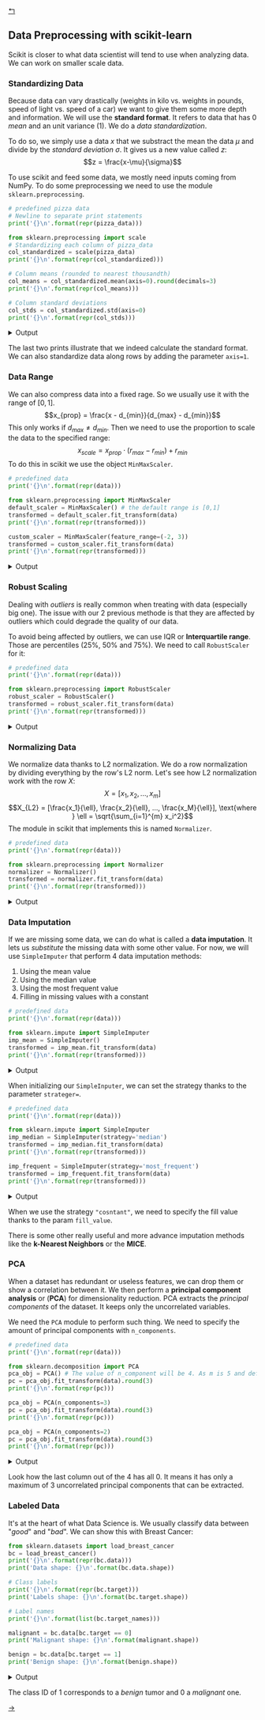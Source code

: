 [↰](../note.md)

## Data Preprocessing with scikit-learn
Scikit is closer to what data scientist will tend to use when analyzing data. We can work on smaller scale data.

### Standardizing Data
Because data can vary drastically (weights in kilo vs. weights in pounds, speed of light vs. speed of a car) we want to give them some more depth and information. We will use the **standard format**. It refers to data that has 0 *mean* and an unit variance (1). We do a *data standardization*.

To do so, we simply use a data $x$ that we substract the mean the data $\mu$ and divide by the *standard deviation* $\sigma$. It gives us a new value called $z$:
$$z = \frac{x-\mu}{\sigma}$$

To use scikit and feed some data, we mostly need inputs coming from NumPy. To do some preprocessing we need to use the module `sklearn.preprocessing`.

```python
# predefined pizza data
# Newline to separate print statements
print('{}\n'.format(repr(pizza_data)))

from sklearn.preprocessing import scale
# Standardizing each column of pizza_data
col_standardized = scale(pizza_data)
print('{}\n'.format(repr(col_standardized)))

# Column means (rounded to nearest thousandth)
col_means = col_standardized.mean(axis=0).round(decimals=3)
print('{}\n'.format(repr(col_means)))

# Column standard deviations
col_stds = col_standardized.std(axis=0)
print('{}\n'.format(repr(col_stds)))
```

<details>
<summary>Output</summary>
<br>

```
array([[2100,   10,  800],
       [2500,   11,  850],
       [1800,   10,  760],
       [2000,   12,  800],
       [2300,   11,  810]])

array([[-0.16552118, -1.06904497, -0.1393466 ],
       [ 1.4896906 ,  0.26726124,  1.60248593],
       [-1.40693001, -1.06904497, -1.53281263],
       [-0.57932412,  1.60356745, -0.1393466 ],
       [ 0.66208471,  0.26726124,  0.2090199 ]])

array([ 0., -0.,  0.])

array([1., 1., 1.])
```
</details>

The last two prints illustrate that we indeed calculate the standard format. We can also standardize data along rows by adding the parameter `axis=1`.

### Data Range
We can also compress data into a fixed rage. So we usually use it with the range of $[0, 1]$.
$$x_{prop} = \frac{x - d_{min}}{d_{max} - d_{min}}$$
This only works if $d_{max} \neq d_{min}$. Then we need to use the proportion to scale the data to the specified range:
$$x_{scale} = x_{prop} \cdot (r_{max} - r_{min}) + r_{min}$$
To do this in scikit we use the object `MinMaxScaler`.

```python
# predefined data
print('{}\n'.format(repr(data)))

from sklearn.preprocessing import MinMaxScaler
default_scaler = MinMaxScaler() # the default range is [0,1]
transformed = default_scaler.fit_transform(data)
print('{}\n'.format(repr(transformed)))

custom_scaler = MinMaxScaler(feature_range=(-2, 3))
transformed = custom_scaler.fit_transform(data)
print('{}\n'.format(repr(transformed)))
```

<details>
<summary>Output</summary>
<br>

```
array([[ 1.2,  3.2],
       [-0.3, -1.2],
       [ 6.5, 10.1],
       [ 2.2, -8.4]])

array([[0.22058824, 0.62702703],
       [0.        , 0.38918919],
       [1.        , 1.        ],
       [0.36764706, 0.        ]])

array([[-0.89705882,  1.13513514],
       [-2.        , -0.05405405],
       [ 3.        ,  3.        ],
       [-0.16176471, -2.        ]])
```
</details>

### Robust Scaling
Dealing with *outliers* is really common when treating with data (especially big one). The issue with our 2 previous methode is that they are affected by outliers which could degrade the quality of our data.

To avoid being affected by outliers, we can use IQR or **Interquartile range**. Those are percentiles (25%, 50% and 75%). We need to call `RobustScaler` for it:
```python
# predefined data
print('{}\n'.format(repr(data)))

from sklearn.preprocessing import RobustScaler
robust_scaler = RobustScaler()
transformed = robust_scaler.fit_transform(data)
print('{}\n'.format(repr(transformed)))
```
<details>
<summary>Output</summary>
<br>

```
array([[ 1.2,  2.3],
       [ 2.1,  4.2],
       [-1.9,  3.1],
       [-2.5,  2.5],
       [ 0.8,  3. ],
       [ 6.3,  2.1],
       [-1.5,  2.7],
       [ 1.4,  2.9],
       [ 1.8,  3.2]])

array([[ 0.        , -1.        ],
       [ 0.27272727,  2.16666667],
       [-0.93939394,  0.33333333],
       [-1.12121212, -0.66666667],
       [-0.12121212,  0.16666667],
       [ 1.54545455, -1.33333333],
       [-0.81818182, -0.33333333],
       [ 0.06060606,  0.        ],
       [ 0.18181818,  0.5       ]])
```
</details>

### Normalizing Data
We normalize data thanks to L2 normalization. We do a row normalization by dividing everything by the row's L2 norm. Let's see how L2 normalization work with the row $X$:
$$X = [x_1, x_2, ..., x_m]$$
$$X_{L2} = [\frac{x_1}{\ell}, \frac{x_2}{\ell}, ..., \frac{x_M}{\ell}], \text{where } \ell = \sqrt{\sum_{i=1}^{m} x_i^2}$$
The module in scikit that implements this is named `Normalizer`.
```python
# predefined data
print('{}\n'.format(repr(data)))

from sklearn.preprocessing import Normalizer
normalizer = Normalizer()
transformed = normalizer.fit_transform(data)
print('{}\n'.format(repr(transformed)))
```

<details>
<summary>Output</summary>
<br>

```
array([[4, 1, 2, 2],
       [3, 4, 0, 0],
       [7, 5, 9, 2]])

array([[0.8       , 0.2       , 0.4       , 0.4       ],
       [0.6       , 0.8       , 0.        , 0.        ],
       [0.55513611, 0.39652579, 0.71374643, 0.15861032]])
```
</details>

### Data Imputation
If we are missing some data, we can do what is called a **data imputation**. It lets us *substitute* the missing data with some other value. For now, we will use `SimpleImputer` that perform 4 data imputation methods:
1. Using the mean value
2. Using the median value
3. Using the most frequent value
4. Filling in missing values with a constant

```python
# predefined data
print('{}\n'.format(repr(data)))

from sklearn.impute import SimpleImputer
imp_mean = SimpleImputer()
transformed = imp_mean.fit_transform(data)
print('{}\n'.format(repr(transformed)))
```
<details>
<summary>Output</summary>
<br>

```
array([[ 1.,  2., nan,  2.],
       [ 5., nan,  1.,  2.],
       [ 4., nan,  3., nan],
       [ 5.,  6.,  8.,  1.],
       [nan,  7., nan,  0.]])

array([[1.  , 2.  , 4.  , 2.  ],
       [5.  , 5.  , 1.  , 2.  ],
       [4.  , 5.  , 3.  , 1.25],
       [5.  , 6.  , 8.  , 1.  ],
       [3.75, 7.  , 4.  , 0.  ]])
```
</details>

When initializing our `SimpleInputer`, we can set the strategy thanks to the parameter `strateger=`. 

```python
# predefined data
print('{}\n'.format(repr(data)))

from sklearn.impute import SimpleImputer
imp_median = SimpleImputer(strategy='median')
transformed = imp_median.fit_transform(data)
print('{}\n'.format(repr(transformed)))

imp_frequent = SimpleImputer(strategy='most_frequent')
transformed = imp_frequent.fit_transform(data)
print('{}\n'.format(repr(transformed)))
```

<details>
<summary>Output</summary>
<br>

```
array([[ 1.,  2., nan,  2.],
       [ 5., nan,  1.,  2.],
       [ 4., nan,  3., nan],
       [ 5.,  6.,  8.,  1.],
       [nan,  7., nan,  0.]])

array([[1. , 2. , 3. , 2. ],
       [5. , 6. , 1. , 2. ],
       [4. , 6. , 3. , 1.5],
       [5. , 6. , 8. , 1. ],
       [4.5, 7. , 3. , 0. ]])

array([[1., 2., 1., 2.],
       [5., 2., 1., 2.],
       [4., 2., 3., 2.],
       [5., 6., 8., 1.],
       [5., 7., 1., 0.]])
```
</details>

When we use the strategy `"cosntant"`, we need to specify the fill value thanks to the param `fill_value`.

There is some other really useful and more advance imputation methods like the **k-Nearest Neighbors** or the **MICE**.

### PCA

When a dataset has redundant or useless features, we can drop them or show a correlation between it. We then perform a **principal component analysis** or (**PCA**) for dimensionality reduction. PCA extracts the *principal components* of the dataset. It keeps only the uncorrelated variables. 

We need the `PCA` module to perform such thing. We need to specify the amount of principal components with `n_components`.

```python
# predefined data
print('{}\n'.format(repr(data)))

from sklearn.decomposition import PCA
pca_obj = PCA() # The value of n_component will be 4. As m is 5 and default is always m-1
pc = pca_obj.fit_transform(data).round(3)
print('{}\n'.format(repr(pc)))

pca_obj = PCA(n_components=3)
pc = pca_obj.fit_transform(data).round(3)
print('{}\n'.format(repr(pc)))

pca_obj = PCA(n_components=2)
pc = pca_obj.fit_transform(data).round(3)
print('{}\n'.format(repr(pc)))
```

<details>
<summary>Output</summary>
<br>

```
array([[ 1.5,  3. ,  9. , -0.5,  1. ],
       [ 2.2,  4.3,  3.5,  0.6,  2.7],
       [ 3. ,  6.1,  1.1,  1.2,  4.2],
       [ 8. , 16. ,  7.7, -1. ,  7.1]])

array([[-4.8600e+00,  4.6300e+00, -4.7000e-02,  0.0000e+00],
       [-3.7990e+00, -1.3180e+00,  1.2700e-01,  0.0000e+00],
       [-1.8630e+00, -4.2260e+00, -8.9000e-02,  0.0000e+00],
       [ 1.0522e+01,  9.1400e-01,  9.0000e-03,  0.0000e+00]])

array([[-4.8600e+00,  4.6300e+00, -4.7000e-02],
       [-3.7990e+00, -1.3180e+00,  1.2700e-01],
       [-1.8630e+00, -4.2260e+00, -8.9000e-02],
       [ 1.0522e+01,  9.1400e-01,  9.0000e-03]])

array([[-4.86 ,  4.63 ],
       [-3.799, -1.318],
       [-1.863, -4.226],
       [10.522,  0.914]])
```
</details>

Look how the last column out of the 4 has all 0. It means it has only a maximum of 3 uncorrelated principal components that can be extracted.

### Labeled Data

It's at the heart of what Data Science is. We usually classify data between "*good*" and "*bad*". We can show this with Breast Cancer:
```python
from sklearn.datasets import load_breast_cancer
bc = load_breast_cancer()
print('{}\n'.format(repr(bc.data)))
print('Data shape: {}\n'.format(bc.data.shape))

# Class labels
print('{}\n'.format(repr(bc.target)))
print('Labels shape: {}\n'.format(bc.target.shape))

# Label names
print('{}\n'.format(list(bc.target_names)))

malignant = bc.data[bc.target == 0]
print('Malignant shape: {}\n'.format(malignant.shape))

benign = bc.data[bc.target == 1]
print('Benign shape: {}\n'.format(benign.shape))
```

<details>
<summary>Output</summary>
<br>

```
array([[1.799e+01, 1.038e+01, 1.228e+02, ..., 2.654e-01, 4.601e-01,
        1.189e-01],
       [2.057e+01, 1.777e+01, 1.329e+02, ..., 1.860e-01, 2.750e-01,
        8.902e-02],
       [1.969e+01, 2.125e+01, 1.300e+02, ..., 2.430e-01, 3.613e-01,
        8.758e-02],
       ...,
       [1.660e+01, 2.808e+01, 1.083e+02, ..., 1.418e-01, 2.218e-01,
        7.820e-02],
       [2.060e+01, 2.933e+01, 1.401e+02, ..., 2.650e-01, 4.087e-01,
        1.240e-01],
       [7.760e+00, 2.454e+01, 4.792e+01, ..., 0.000e+00, 2.871e-01,
        7.039e-02]])

Data shape: (569, 30)

array([0, 0, 0, 0, 0, 0, 0, 0, 0, 0, 0, 0, 0, 0, 0, 0, 0, 0, 0, 1, 1, 1,
       0, 0, 0, 0, 0, 0, 0, 0, 0, 0, 0, 0, 0, 0, 0, 1, 0, 0, 0, 0, 0, 0,
       0, 0, 1, 0, 1, 1, 1, 1, 1, 0, 0, 1, 0, 0, 1, 1, 1, 1, 0, 1, 0, 0,
       1, 1, 1, 1, 0, 1, 0, 0, 1, 0, 1, 0, 0, 1, 1, 1, 0, 0, 1, 0, 0, 0,
       1, 1, 1, 0, 1, 1, 0, 0, 1, 1, 1, 0, 0, 1, 1, 1, 1, 0, 1, 1, 0, 1,
       1, 1, 1, 1, 1, 1, 1, 0, 0, 0, 1, 0, 0, 1, 1, 1, 0, 0, 1, 0, 1, 0,
       0, 1, 0, 0, 1, 1, 0, 1, 1, 0, 1, 1, 1, 1, 0, 1, 1, 1, 1, 1, 1, 1,
       1, 1, 0, 1, 1, 1, 1, 0, 0, 1, 0, 1, 1, 0, 0, 1, 1, 0, 0, 1, 1, 1,
       1, 0, 1, 1, 0, 0, 0, 1, 0, 1, 0, 1, 1, 1, 0, 1, 1, 0, 0, 1, 0, 0,
       0, 0, 1, 0, 0, 0, 1, 0, 1, 0, 1, 1, 0, 1, 0, 0, 0, 0, 1, 1, 0, 0,
       1, 1, 1, 0, 1, 1, 1, 1, 1, 0, 0, 1, 1, 0, 1, 1, 0, 0, 1, 0, 1, 1,
       1, 1, 0, 1, 1, 1, 1, 1, 0, 1, 0, 0, 0, 0, 0, 0, 0, 0, 0, 0, 0, 0,
       0, 0, 1, 1, 1, 1, 1, 1, 0, 1, 0, 1, 1, 0, 1, 1, 0, 1, 0, 0, 1, 1,
       1, 1, 1, 1, 1, 1, 1, 1, 1, 1, 1, 0, 1, 1, 0, 1, 0, 1, 1, 1, 1, 1,
       1, 1, 1, 1, 1, 1, 1, 1, 1, 0, 1, 1, 1, 0, 1, 0, 1, 1, 1, 1, 0, 0,
       0, 1, 1, 1, 1, 0, 1, 0, 1, 0, 1, 1, 1, 0, 1, 1, 1, 1, 1, 1, 1, 0,
       0, 0, 1, 1, 1, 1, 1, 1, 1, 1, 1, 1, 1, 0, 0, 1, 0, 0, 0, 1, 0, 0,
       1, 1, 1, 1, 1, 0, 1, 1, 1, 1, 1, 0, 1, 1, 1, 0, 1, 1, 0, 0, 1, 1,
       1, 1, 1, 1, 0, 1, 1, 1, 1, 1, 1, 1, 0, 1, 1, 1, 1, 1, 0, 1, 1, 0,
       1, 1, 1, 1, 1, 1, 1, 1, 1, 1, 1, 1, 0, 1, 0, 0, 1, 0, 1, 1, 1, 1,
       1, 0, 1, 1, 0, 1, 0, 1, 1, 0, 1, 0, 1, 1, 1, 1, 1, 1, 1, 1, 0, 0,
       1, 1, 1, 1, 1, 1, 0, 1, 1, 1, 1, 1, 1, 1, 1, 1, 1, 0, 1, 1, 1, 1,
       1, 1, 1, 0, 1, 0, 1, 1, 0, 1, 1, 1, 1, 1, 0, 0, 1, 0, 1, 0, 1, 1,
       1, 1, 1, 0, 1, 1, 0, 1, 0, 1, 0, 0, 1, 1, 1, 0, 1, 1, 1, 1, 1, 1,
       1, 1, 1, 1, 1, 0, 1, 0, 0, 1, 1, 1, 1, 1, 1, 1, 1, 1, 1, 1, 1, 1,
       1, 1, 1, 1, 1, 1, 1, 1, 1, 1, 1, 1, 0, 0, 0, 0, 0, 0, 1])

Labels shape: (569,)

['malignant', 'benign']

Malignant shape: (212, 30)

Benign shape: (357, 30)
```
</details>

The class ID of 1 corresponds to a *benign* tumor and 0 a *malignant* one.

[→](Data_Modeling.md)